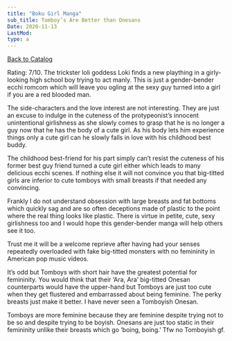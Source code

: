 ```yaml
---
title: "Boku Girl Manga"
sub_title: Tomboy’s Are Better than Onesans
Date: 2020-11-13
LastMod:
type: a
---
```


[Back to Catalog](/)

Rating: 7/10. The trickster loli goddess Loki finds a new plaything in a girly-looking high school boy trying to act manly. This is just a gender-bender ecchi romcom which will leave you ogling at the sexy guy turned into a girl if you are a red blooded man.

The side-characters and the love interest are not interesting. They are just an excuse to indulge in the cuteness of the protypeonist’s innocent unintentional girlishness as she slowly comes to grasp that he is no longer a guy now that he has the body of a cute girl. As his body lets him experience things only a cute girl can he slowly falls in love with his childhood best buddy.

The childhood best-friend for his part simply can’t resist the cuteness of his former best guy friend turned a cute girl either which leads to many delicious ecchi scenes. If nothing else it will not convince you that big-titted girls are inferior to cute tomboys with small breasts if that needed any convincing.

Frankly I do not understand obsession with large breasts and fat bottoms which quickly sag and are so often deceptions made of plastic to the point where the real thing looks like plastic. There is virtue in petite, cute, sexy girlishness too and I would hope this gender-bender manga will help others see it too.

Trust me it will be a welcome reprieve after having had your senses repeatedly overloaded with fake big-titted monsters with no femininity in American pop music videos.

It’s odd but Tomboys with short hair have the greatest potential for femininity. You would think that their ‘Ara, Ara’ big-titted Onesan counterparts would have the upper-hand but Tomboys are just too cute when they get flustered and embarrassed about being feminine. The perky breasts just make it better. I have never seen a Tomboyish Onesan.

Tomboys are more feminine because they are feminine despite trying not to be so and despite trying to be boyish. Onesans are just too static in their femininity unlike their breasts which go ‘boing, boing.’ Tfw no Tomboyish gf.
